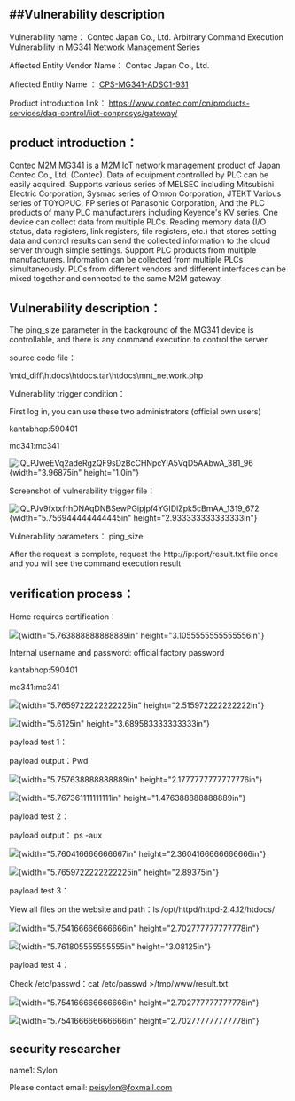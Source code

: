 ## **##Vulnerability description**

Vulnerability name：                  Contec Japan Co., Ltd. Arbitrary Command Execution Vulnerability in  MG341 Network Management Series

Affected Entity Vendor Name：        Contec Japan Co., Ltd.

Affected Entity Name ：   [CPS-MG341-ADSC1-931](https://www.contec.com/cn/products-services/daq-control/iiot-conprosys/m2m-gateway/cps-mg341-adsc1-931/price/)

Product introduction link：  https://www.contec.com/cn/products-services/daq-control/iiot-conprosys/gateway/

## product introduction：



Contec M2M MG341 is a M2M IoT network management product of Japan Contec Co., Ltd. (Contec). Data of equipment controlled by PLC can be easily acquired. Supports various series of MELSEC including Mitsubishi Electric Corporation, Sysmac series of Omron Corporation, JTEKT
Various series of TOYOPUC, FP series of Panasonic Corporation,
And the PLC products of many PLC manufacturers including Keyence's KV series. One device can collect data from multiple PLCs. Reading memory data (I/O status, data registers, link registers, file registers, etc.) that stores setting data and control results can send the collected information to the cloud server through simple settings. Support PLC products from multiple manufacturers. Information can be collected from multiple PLCs simultaneously. PLCs from different vendors and different interfaces can be mixed together and connected to the same M2M gateway.





## Vulnerability description：

The ping_size parameter in the background of the MG341 device is controllable, and there is any command execution to control the server.



source code file：

\\mtd_diff\\htdocs\\htdocs.tar\\htdocs\\mnt_network.php



Vulnerability trigger condition：

First log in, you can use these two administrators (official own users)

kantabhop:590401

mc341:mc341

![lQLPJweEVq2adeRgzQF9sDzBcCHNpcYlA5VqD5AAbwA_381_96](./images/media/image1.png){width="3.96875in"
height="1.0in"}

Screenshot of vulnerability trigger file：

![lQLPJv9fxtxfrhDNAqDNBSewPGipjpf4YGIDlZpk5cBmAA_1319_672](./images/media/image2.png){width="5.756944444444445in"
height="2.933333333333333in"}

Vulnerability parameters：    ping_size 

After the request is complete, request the http://ip:port/result.txt file once and you will see the command execution result



## verification process：

Home requires certification：

![](./images/media/image3.png){width="5.763888888888889in"
height="3.1055555555555556in"}

Internal username and password: official factory password

kantabhop:590401

mc341:mc341

![](./images/media/image4.png){width="5.7659722222222225in"
height="2.515972222222222in"}

![](./images/media/image5.png){width="5.6125in"
height="3.689583333333333in"}

payload test 1：

payload output：Pwd

![](./images/media/image6.png){width="5.757638888888889in"
height="2.1777777777777776in"}

![](./images/media/image7.png){width="5.767361111111111in"
height="1.476388888888889in"}

payload test 2：

payload output：  ps -aux

![](./images/media/image8.png){width="5.760416666666667in"
height="2.3604166666666666in"}

![](./images/media/image9.png){width="5.7659722222222225in"
height="2.89375in"}

payload test 3：

View all files on the website and path：ls /opt/httpd/httpd-2.4.12/htdocs/

![](./images/media/image10.png){width="5.754166666666666in"
height="2.702777777777778in"}

![](./images/media/image11.png){width="5.761805555555555in"
height="3.08125in"}



payload test 4：

Check /etc/passwd：cat  /etc/passwd >/tmp/www/result.txt 

![](./images/media/image12.png){width="5.754166666666666in"
height="2.702777777777778in"}

![](./images/media/image13.png){width="5.754166666666666in"
height="2.702777777777778in"}



## security researcher
name1:   Sylon  

Please contact email: peisylon@foxmail.com


 
